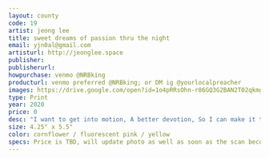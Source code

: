 ```yaml
---
layout: county 
code: 19
artist: jeong lee
title: sweet dreams of passion thru the night
email: yjn0al@gmail.com
artisturl: http://jeonglee.space
publisher: 
publisherurl: 
howpurchase: venmo @NRBking
producturl: venmo preferred @NRBking; or DM ig @yourlocalpreacher
images: https://drive.google.com/open?id=1o4pRRsOhn-r86GQ3G2BAN2T02qkmgt0Y
type: Print
year: 2020
price: 0
desc: "I want to get into motion, A better devotion, So I can make it through the night, So the music is playin', You know what I'm saying, Now everything will be alright, Ola ola eh ola ola eh, Ola ola eh eh ola ola eh, Rhythm is a creation a better sensation, That will lead you through the night"
size: 4.25" x 5.5"
color: cornflower / fluorescent pink / yellow
specs: Price is TBD, will update photo as well as soon as the scan becomes available
---
```

